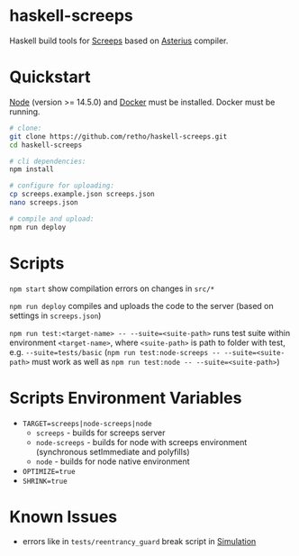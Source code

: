 
# haskell-screeps

Haskell build tools for [Screeps](https://screeps.com/) based on [Asterius](https://github.com/tweag/asterius) compiler.



# Quickstart

[Node](https://nodejs.org/en/) (version >= 14.5.0) and [Docker](https://www.docker.com/get-started) must be installed. Docker must be running.

```bash
# clone:
git clone https://github.com/retho/haskell-screeps.git
cd haskell-screeps

# cli dependencies:
npm install

# configure for uploading:
cp screeps.example.json screeps.json
nano screeps.json

# compile and upload:
npm run deploy
```



# Scripts

`npm start` show compilation errors on changes in `src/*`

`npm run deploy` compiles and uploads the code to the server (based on settings in `screeps.json`)

`npm run test:<target-name> -- --suite=<suite-path>` runs test suite within environment `<target-name>`, where `<suite-path>` is path to folder with test, e.g. `--suite=tests/basic`
(`npm run test:node-screeps -- --suite=<suite-path>` must work as well as `npm run test:node -- --suite=<suite-path>`)



# Scripts Environment Variables

- `TARGET=screeps|node-screeps|node`
  + `screeps` - builds for screeps server
  + `node-screeps` - builds for node with screeps environment (synchronous setImmediate and polyfills)
  + `node` - builds for node native environment
- `OPTIMIZE=true`
- `SHRINK=true`



# Known Issues

- errors like in `tests/reentrancy_guard` break script in [Simulation](https://screeps.com/a/#!/sim)
